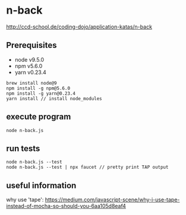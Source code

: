 # n-back

http://ccd-school.de/coding-dojo/application-katas/n-back


## Prerequisites

* node v9.5.0
* npm v5.6.0
* yarn v0.23.4

```
brew install node@9
npm install -g npm@5.6.0
npm install -g yarn@0.23.4
yarn install // install node_modules
```

## execute program
```
node n-back.js
```

## run tests

```
node n-back.js --test
node n-back.js --test | npx faucet // pretty print TAP output

```

## useful information

why use 'tape': https://medium.com/javascript-scene/why-i-use-tape-instead-of-mocha-so-should-you-6aa105d8eaf4

